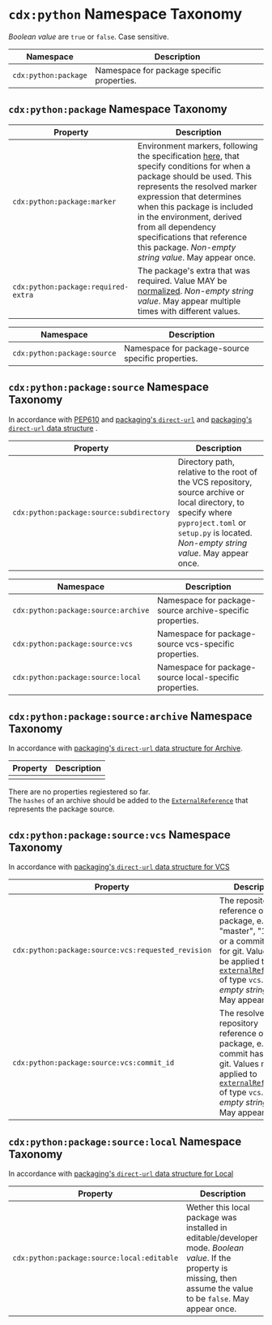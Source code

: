 # `cdx:python` Namespace Taxonomy

_Boolean value_ are `true` or `false`. Case sensitive.

| Namespace | Description |
|-----------|-------------|
| `cdx:python:package` | Namespace for package specific properties. |

## `cdx:python:package` Namespace Taxonomy

| Property | Description |
|----------|-------------|
| `cdx:python:package:marker` | Environment markers, following the specification [here](https://packaging.python.org/en/latest/specifications/dependency-specifiers/#environment-markers), that specify conditions for when a package should be used. This represents the resolved marker expression that determines when this package is included in the environment, derived from all dependency specifications that reference this package. _Non-empty string value_. May appear once. |
| `cdx:python:package:required-extra` | The package's extra that was required. Value MAY be [normalized](https://packaging.python.org/en/latest/specifications/name-normalization/). _Non-empty string value_. May appear multiple times with different values. |

| Namespace | Description |
|-----------|-------------|
| `cdx:python:package:source` | Namespace for package-source specific properties. |

## `cdx:python:package:source` Namespace Taxonomy

In accordance with [PEP610](https://peps.python.org/pep-0610/)
and [packaging's `direct-url`](https://packaging.python.org/en/latest/specifications/direct-url/)
and [packaging's `direct-url` data structure](https://packaging.python.org/en/latest/specifications/direct-url-data-structure/)
.

| Property | Description |
|----------|-------------|
| `cdx:python:package:source:subdirectory` | Directory path, relative to the root of the VCS repository, source archive or local directory, to specify where `pyproject.toml` or `setup.py` is located. _Non-empty string value_. May appear once. |

| Namespace | Description |
|-----------|-------------|
| `cdx:python:package:source:archive` | Namespace for package-source archive-specific properties. |
| `cdx:python:package:source:vcs` | Namespace for package-source vcs-specific properties. |
| `cdx:python:package:source:local` | Namespace for package-source local-specific properties. |

## `cdx:python:package:source:archive` Namespace Taxonomy

In accordance with [packaging's `direct-url` data structure for Archive](https://packaging.python.org/en/latest/specifications/direct-url-data-structure/#vcs-urls).

| Property | Description |
|----------|-------------|
| | |

There are no properties regiestered so far.  
The `hashes` of an archive should be added to the [`ExternalReference`][CDX-useCases-externalReferences] that represents the package source.

## `cdx:python:package:source:vcs` Namespace Taxonomy

In accordance with [packaging's `direct-url` data structure for VCS](https://packaging.python.org/en/latest/specifications/direct-url-data-structure/#vcs-urls)

| Property | Description |
|----------|-------------|
| `cdx:python:package:source:vcs:requested_revision` | The repository reference of this package, e.g. "master", "1.0.0" or a commit hash for git. Values may be applied to [`externalReferences`][CDX-useCases-externalReferences] of type `vcs`. _Non-empty string value_. May appear once. |
| `cdx:python:package:source:vcs:commit_id` | The resolved repository reference of this package, e.g. a commit hash for git. Values may be applied to [`externalReferences`][CDX-useCases-externalReferences] of type `vcs`. _Non-empty string value_. May appear once. |

## `cdx:python:package:source:local` Namespace Taxonomy

In accordance with [packaging's `direct-url` data structure for Local](https://packaging.python.org/en/latest/specifications/direct-url-data-structure/#local-directories)

| Property | Description |
|----------|-------------|
| `cdx:python:package:source:local:editable` | Wether this local package was installed in editable/developer mode. _Boolean value_. If the property is missing, then assume the value to be `false`. May appear once. |

[CDX-useCases-externalReferences]: https://cyclonedx.org/use-cases/#external-references
